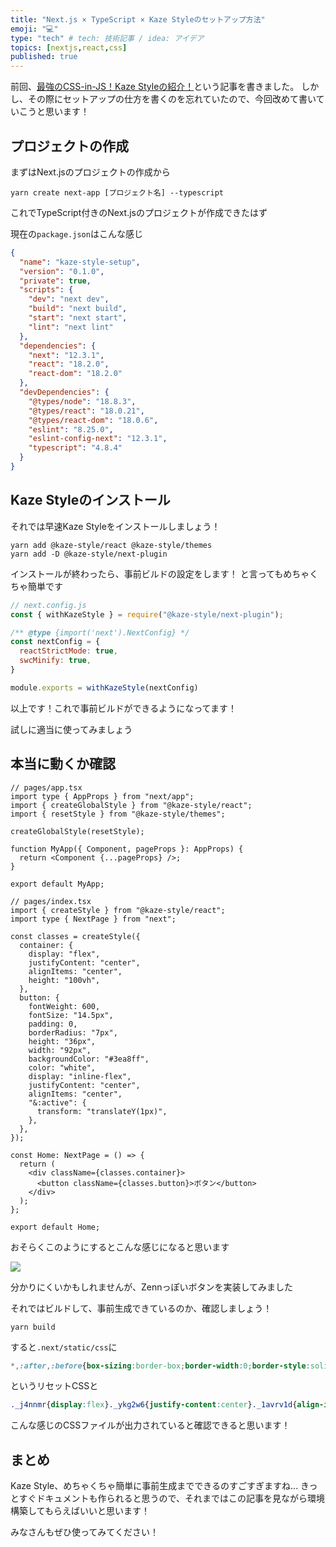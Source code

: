 ```yaml
---
title: "Next.js × TypeScript × Kaze Styleのセットアップ方法"
emoji: "💻"
type: "tech" # tech: 技術記事 / idea: アイデア
topics: [nextjs,react,css]
published: true
---
```


前回、[最強のCSS-in-JS！Kaze Styleの紹介！](https://zenn.dev/shou/articles/d8c9799a4444f1)という記事を書きました。
しかし、その際にセットアップの仕方を書くのを忘れていたので、今回改めて書いていこうと思います！

## プロジェクトの作成

まずはNext.jsのプロジェクトの作成から

```
yarn create next-app [プロジェクト名] --typescript
```

これでTypeScript付きのNext.jsのプロジェクトが作成できたはず

現在の```package.json```はこんな感じ
```json
{
  "name": "kaze-style-setup",
  "version": "0.1.0",
  "private": true,
  "scripts": {
    "dev": "next dev",
    "build": "next build",
    "start": "next start",
    "lint": "next lint"
  },
  "dependencies": {
    "next": "12.3.1",
    "react": "18.2.0",
    "react-dom": "18.2.0"
  },
  "devDependencies": {
    "@types/node": "18.8.3",
    "@types/react": "18.0.21",
    "@types/react-dom": "18.0.6",
    "eslint": "8.25.0",
    "eslint-config-next": "12.3.1",
    "typescript": "4.8.4"
  }
}
```

## Kaze Styleのインストール
それでは早速Kaze Styleをインストールしましょう！

```
yarn add @kaze-style/react @kaze-style/themes
yarn add -D @kaze-style/next-plugin
```

インストールが終わったら、事前ビルドの設定をします！
と言ってもめちゃくちゃ簡単です

```js
// next.config.js
const { withKazeStyle } = require("@kaze-style/next-plugin");

/** @type {import('next').NextConfig} */
const nextConfig = {
  reactStrictMode: true,
  swcMinify: true,
}

module.exports = withKazeStyle(nextConfig)
```

以上です！これで事前ビルドができるようになってます！

試しに適当に使ってみましょう

## 本当に動くか確認
```tsx
// pages/app.tsx
import type { AppProps } from "next/app";
import { createGlobalStyle } from "@kaze-style/react";
import { resetStyle } from "@kaze-style/themes";

createGlobalStyle(resetStyle);

function MyApp({ Component, pageProps }: AppProps) {
  return <Component {...pageProps} />;
}

export default MyApp;
```

```tsx
// pages/index.tsx
import { createStyle } from "@kaze-style/react";
import type { NextPage } from "next";

const classes = createStyle({
  container: {
    display: "flex",
    justifyContent: "center",
    alignItems: "center",
    height: "100vh",
  },
  button: {
    fontWeight: 600,
    fontSize: "14.5px",
    padding: 0,
    borderRadius: "7px",
    height: "36px",
    width: "92px",
    backgroundColor: "#3ea8ff",
    color: "white",
    display: "inline-flex",
    justifyContent: "center",
    alignItems: "center",
    "&:active": {
      transform: "translateY(1px)",
    },
  },
});

const Home: NextPage = () => {
  return (
    <div className={classes.container}>
      <button className={classes.button}>ボタン</button>
    </div>
  );
};

export default Home;
```

おそらくこのようにするとこんな感じになると思います

![](https://storage.googleapis.com/zenn-user-upload/89730cedaaa3-20221009.png)

分かりにくいかもしれませんが、Zennっぽいボタンを実装してみました

それではビルドして、事前生成できているのか、確認しましょう！

```
yarn build
```

すると```.next/static/css```に

```css
*,:after,:before{box-sizing:border-box;border-width:0;border-style:solid}...
```
というリセットCSSと
```css
._j4nnmr{display:flex}._ykg2w6{justify-content:center}._1avrv1d{align-items:center}
```

こんな感じのCSSファイルが出力されていると確認できると思います！

## まとめ
Kaze Style、めちゃくちゃ簡単に事前生成までできるのすごすぎますね...
きっとすぐドキュメントも作られると思うので、それまではこの記事を見ながら環境構築してもらえばいいと思います！

みなさんもぜひ使ってみてください！
